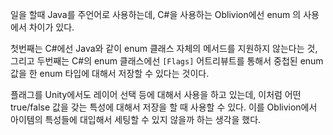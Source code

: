 일을 할때 Java를 주언어로 사용하는데, C#을 사용하는 Oblivion에선 enum 의 사용에서 차이가 있다.

첫번째는 C#에선 Java와 같이 enum 클래스 자체의 메서드를 지원하지 않는다는 것, 그리고 두번째는 C#의 enum 클래스에선 `[Flags]` 어트리뷰트를 통해서 중첩된 enum 값을 한 enum 타입에 대해서 저장할 수 있다는 것이다.

플래그를 Unity에서도 레이어 선택 등에 대해서 사용을 하고 있는데, 이처럼 어떤 true/false 값을 갖는 특성에 대해서 저장을 할 때 사용할 수 있다. 이를 Oblivion에서 아이템의 특성들에 대입해서 세팅할 수 있지 않을까 하는 생각을 했다.
